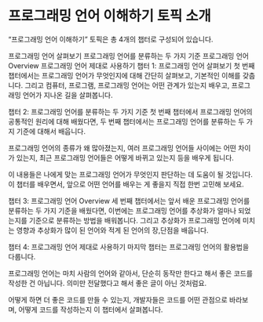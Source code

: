 # 프로그래밍 언어 이해하기 토픽 소개

“프로그래밍 언어 이해하기” 토픽은 총 4개의 챕터로 구성되어 있습니다.

프로그래밍 언어 살펴보기
프로그래밍 언어를 분류하는 두 가지 기준
프로그래밍 언어 Overview
프로그래밍 언어 제대로 사용하기
챕터 1: 프로그래밍 언어 살펴보기
첫 번째 챕터에서는 프로그래밍 언어가 무엇인지에 대해 간단히 살펴보고, 기본적인 이해를 갖춥니다.
그리고 컴퓨터, 프로그램, 프로그래밍 언어는 어떤 관계가 있는지 배우고, 프로그래밍 언어가 지나온 길을 살펴봅니다.

챕터 2: 프로그래밍 언어를 분류하는 두 가지 기준
첫 번째 챕터에서 프로그래밍 언어의 공통적인 원리에 대해 배웠다면, 두 번째 챕터에서는 프로그래밍 언어를 분류하는 두 가지 기준에 대해서 배웁니다.

프로그래밍 언어의 종류가 왜 많아졌는지, 여러 프로그래밍 언어들 사이에는 어떤 차이가 있는지, 최근 프로그래밍 언어들은 어떻게 바뀌고 있는지 등을 배우게 됩니다.

이 내용들은 나에게 맞는 프로그래밍 언어가 무엇인지 판단하는 데 도움이 될 것입니다.
이 챕터를 배우면서, 앞으로 어떤 언어를 배우는 게 좋을지 직접 한번 고민해 보세요.

챕터 3: 프로그래밍 언어 Overview
세 번째 챕터에서는 앞서 배운 프로그래밍 언어를 분류하는 두 가지 기준을 배웠다면, 이번에는 프로그래밍 언어를 추상화가 얼마나 되었는지를 기준으로 분류하는 방법을 배워봅니다.
그리고 추상화가 프로그래밍 언어에 미치는 영향과 추상화가 많이 된 언어와 적게 된 언어의 장,단점을 배웁니다.

챕터 4: 프로그래밍 언어 제대로 사용하기
마지막 챕터는 프로그래밍 언어의 활용법을 다룹니다.

프로그래밍 언어는 마치 사람의 언어와 같아서, 단순히 동작만 한다고 해서 좋은 코드를 작성한 건 아닙니다.
의미만 전달했다고 해서 좋은 글이 아닌 것처럼요.

어떻게 하면 더 좋은 코드를 만들 수 있는지, 개발자들은 코드를 어떤 관점으로 바라보며, 어떻게 코드를 작성하는지 이 챕터에서 살펴봅니다.
